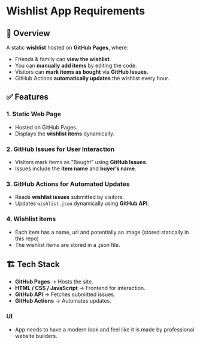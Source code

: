 # Wishlist App Requirements

## 📖 Overview
A static **wishlist** hosted on **GitHub Pages**, where:
- Friends & family can **view the wishlist**.
- You can **manually add items** by editing the code.
- Visitors can **mark items as bought** via **GitHub Issues**.
- GitHub Actions **automatically updates** the wishlist every hour.

## ✅ Features
### 1. **Static Web Page**
- Hosted on GitHub Pages.
- Displays the **wishlist items** dynamically.

### 2. **GitHub Issues for User Interaction**
- Visitors mark items as "Bought" using **GitHub Issues**.
- Issues include the **item name** and **buyer’s name**.

### 3. **GitHub Actions for Automated Updates**
- Reads **wishlist issues** submitted by visitors.
- Updates `wishlist.json` dynamically using **GitHub API**.

### 4. **Wishlist items**
- Each item has a name, url and potentially an image (stored statically in this repo)
- The wishlist items are stored in a .json file.

## 🏗️ Tech Stack
- **GitHub Pages** → Hosts the site.
- **HTML / CSS / JavaScript** → Frontend for interaction.
- **GitHub API** → Fetches submitted issues.
- **GitHub Actions** → Automates updates.

### **UI**
- App needs to have a modern look and feel like it is made by professional website builders.


